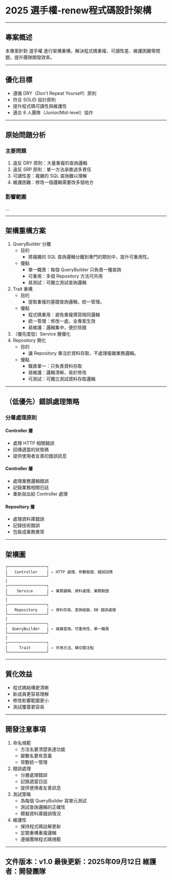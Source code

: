 # 2025 選手權-renew程式碼設計架構

---
## 專案概述
本專案針對 選手權 進行架構重構，解決程式碼重複、可讀性差、維護困難等問題，提升團隊開發效率。

---
## 優化目標
- 遵循 DRY（Don't Repeat Yourself）原則
- 符合 SOLID 設計原則
- 提升程式碼可讀性與維護性
- 適合 8 人團隊（Junior/Mid-level）協作

---
## 原始問題分析
### 主要問題
1. 違反 DRY 原則：大量重複的查詢邏輯
2. 違反 SRP 原則：單一方法承擔過多責任
3. 可讀性差：複雜的 SQL 查詢難以理解
4. 維護困難：修改一個邏輯需要改多個地方
### 影響範圍
...

---
## 架構重構方案
1. QueryBuilder 分離
   - 目的
     - 將複雜的 SQL 查詢邏輯分離到專門的類別中，提升可重用性。
   - 優點
     - 單一職責：每個 QueryBuilder 只負責一種查詢
     - 可重用：多個 Repository 方法可共用
     - 易測試：可獨立測試查詢邏輯
2. Trait 重構
    - 目的
        - 提取重複的基礎查詢邏輯，統一管理。
    - 優點
        - 程式碼重用：避免重複撰寫相同邏輯
        - 統一管理：修改一處，全專案生效
        - 易維護：邏輯集中，便於除錯
3. （優先度低）Service 層優化
4. Repository 簡化
    - 目的
        - 讓 Repository 專注於資料存取，不處理複雜業務邏輯。
    - 優點
        - 職責單一：只負責資料存取
        - 易維護：邏輯清晰，易於修改
        - 可測試：可獨立測試資料存取邏輯

---
## （低優先）錯誤處理策略
### 分層處理原則
#### Controller 層
- 處理 HTTP 相關錯誤
- 回傳適當的狀態碼
- 提供使用者友善的錯誤訊息
#### Controller 層
- 處理業務邏輯錯誤
- 記錄業務相關日誌
- 重新拋出給 Controller 處理
#### Repository 層
- 處理資料庫錯誤
- 記錄技術錯誤
- 包裝成業務異常

---
## 架構圖
```
┌─────────────────┐
│   Controller    │ ← HTTP 處理、參數驗證、錯誤回應
└─────────────────┘
│
┌─────────────────┐
│    Service      │ ← 業務邏輯、資料處理、業務驗證
└─────────────────┘
│
┌─────────────────┐
│   Repository    │ ← 資料存取、查詢組裝、DB 錯誤處理
└─────────────────┘
│
┌─────────────────┐
│  QueryBuilder   │ ← 複雜查詢、可重用性、單一職責
└─────────────────┘
│
┌─────────────────┐
│     Trait       │ ← 共用方法、橫切關注點
└─────────────────┘
```

---
## 質化效益
- 程式碼結構更清晰
- 新成員更容易理解
- 修改影響範圍更小
- 測試覆蓋更容易

---
## 開發注意事項
1. 命名規範
   - 方法名要清楚表達功能
   - 變數名要有意義
   - 常數統一管理
2. 錯誤處理
   - 分層處理錯誤
   - 記錄適當日誌
   - 提供使用者友善訊息
3. 測試策略
   - 為每個 QueryBuilder 寫單元測試
   - 測試查詢邏輯的正確性
   - 模擬資料庫錯誤情況
4. 維護性
   - 保持程式碼註解更新
   - 定期重構重複邏輯
   - 遵循團隊程式碼規範

---
文件版本：v1.0
最後更新：2025年09月12日
維護者：開發團隊
---
